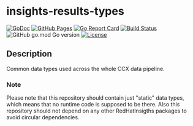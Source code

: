 # insights-results-types

[![GoDoc](https://godoc.org/github.com/RedHatInsights/insights-results-types?status.svg)](https://godoc.org/github.com/RedHatInsights/insights-results-types)
[![GitHub Pages](https://img.shields.io/badge/%20-GitHub%20Pages-informational)](https://redhatinsights.github.io/insights-results-types/)
[![Go Report Card](https://goreportcard.com/badge/github.com/RedHatInsights/insights-results-types)](https://goreportcard.com/report/github.com/RedHatInsights/insights-results-types)
[![Build Status](https://travis-ci.org/RedHatInsights/insights-results-types.svg?branch=master)](https://travis-ci.org/RedHatInsights/insights-results-types)
![GitHub go.mod Go version](https://img.shields.io/github/go-mod/go-version/RedHatInsights/insights-results-types)
[![License](https://img.shields.io/badge/license-Apache-blue)](https://github.com/RedHatInsights/insights-results-types/blob/master/LICENSE)

## Description

Common data types used across the whole CCX data pipeline.

### Note

Please note that this repository should contain just "static" data types, which
means that no runtime code is supposed to be there. Also this repository should
not depend on any other RedHatInsigths packages to avoid circular dependencies.
